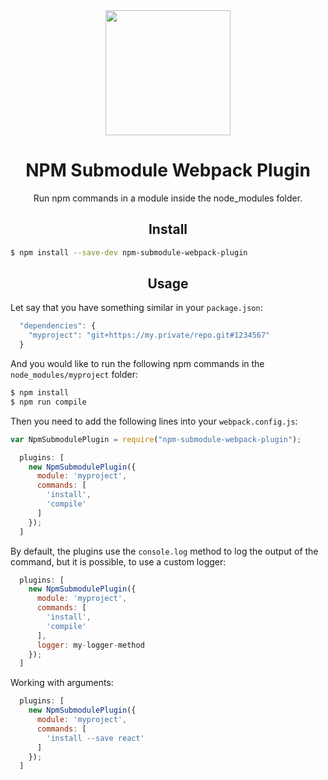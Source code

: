 <div align="center">
  <!-- replace with accurate logo e.g from https://worldvectorlogo.com/ -->
  <a href="https://github.com/webpack/webpack">
    <img width="200" height="200" vspace="" hspace="25"
      src="https://cdn.rawgit.com/webpack/media/e7485eb2/logo/icon.svg">
  </a>
  <h1>NPM Submodule Webpack Plugin</h1>
  <p>Run npm commands in a module inside the node_modules folder.<p>
</div>

<h2 align="center">Install</h2>

```bash
$ npm install --save-dev npm-submodule-webpack-plugin
```

<h2 align="center">Usage</h2>

Let say that you have something similar in your `package.json`:

```js
  "dependencies": {
    "myproject": "git+https://my.private/repo.git#1234567"
  }
```

And you would like to run the following npm commands in the `node_modules/myproject` folder:

```bash
$ npm install
$ npm run compile
```

Then you need to add the following lines into your  `webpack.config.js`:

```js
var NpmSubmodulePlugin = require("npm-submodule-webpack-plugin");
```

```js
  plugins: [
    new NpmSubmodulePlugin({
      module: 'myproject',
      commands: [
        'install',
        'compile'
      ]
    });
  ]
```

By default, the plugins use the `console.log` method to log the output of the command, but it is possible, to use a custom logger:


```js
  plugins: [
    new NpmSubmodulePlugin({
      module: 'myproject',
      commands: [
        'install',
        'compile'
      ],
      logger: my-logger-method
    });
  ]
```

Working with arguments:

```js
  plugins: [
    new NpmSubmodulePlugin({
      module: 'myproject',
      commands: [
        'install --save react'
      ]
    });
  ]
```
